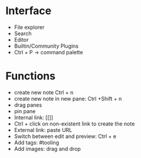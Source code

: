 # Interface
- File explorer
- Search
- Editor
- Builtin/Community Plugins
- Ctrl + P -> command palette

# Functions
- create new note Ctrl + n
- create new note in new pane: Ctrl +Shift + n
- drag panes
- pin pane
- Internal link: [[]]
- Ctrl + click on non-existent link to create the note
- External link: paste URL
- Switch between edit and preview: Ctrl + e
- Add tags: #tooling
- Add images: drag and drop